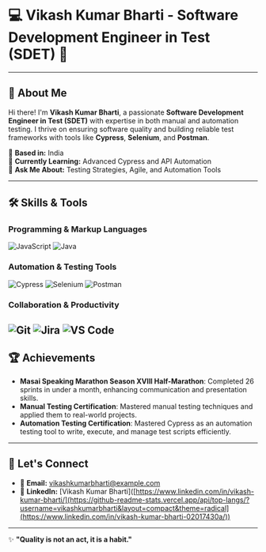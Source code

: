 # 💻 Vikash Kumar Bharti - Software Development Engineer in Test (SDET) 🚀
---
## 🌟 About Me
Hi there! I'm **Vikash Kumar Bharti**, a passionate **Software Development Engineer in Test (SDET)** with expertise in both manual and automation testing. I thrive on ensuring software quality and building reliable test frameworks with tools like **Cypress**, **Selenium**, and **Postman**.  

📍 **Based in:** India  
🎯 **Currently Learning:** Advanced Cypress and API Automation  
💬 **Ask Me About:** Testing Strategies, Agile, and Automation Tools  

---

## 🛠️ Skills & Tools

### Programming & Markup Languages
![JavaScript](https://img.shields.io/badge/-JavaScript-F7DF1E?style=flat-square&logo=javascript&logoColor=black)
![Java](https://img.shields.io/badge/-Java-007396?style=flat-square&logo=java&logoColor=white)

### Automation & Testing Tools
![Cypress](https://img.shields.io/badge/-Cypress-17202C?style=flat-square&logo=cypress&logoColor=white)
![Selenium](https://img.shields.io/badge/-Selenium-43B02A?style=flat-square&logo=selenium&logoColor=white)
![Postman](https://img.shields.io/badge/-Postman-FF6C37?style=flat-square&logo=postman&logoColor=white)

### Collaboration & Productivity
![Git](https://img.shields.io/badge/-Git-F05032?style=flat-square&logo=git&logoColor=white)
![Jira](https://img.shields.io/badge/-Jira-0052CC?style=flat-square&logo=jira&logoColor=white)
![VS Code](https://img.shields.io/badge/-VS%20Code-007ACC?style=flat-square&logo=visual-studio-code&logoColor=white)
---

## 🏆 Achievements
- **Masai Speaking Marathon Season XVIII Half-Marathon**: Completed 26 sprints in under a month, enhancing communication and presentation skills.  
- **Manual Testing Certification**: Mastered manual testing techniques and applied them to real-world projects.  
- **Automation Testing Certification**: Mastered Cypress as an automation testing tool to write, execute, and manage test scripts efficiently.
---



## 🤝 Let's Connect
- 📧 **Email:** [vikashkumarbharti@example.com](https://mail.google.com/mail/u/0/#inbox)  
- 💼 **LinkedIn:** [Vikash Kumar Bharti]([https://www.linkedin.com/in/vikash-kumar-bharti/](https://github-readme-stats.vercel.app/api/top-langs/?username=vikashkumarbharti&layout=compact&theme=radical](https://www.linkedin.com/in/vikash-kumar-bharti-02017430a/))

---

✨ **"Quality is not an act, it is a habit."**  

